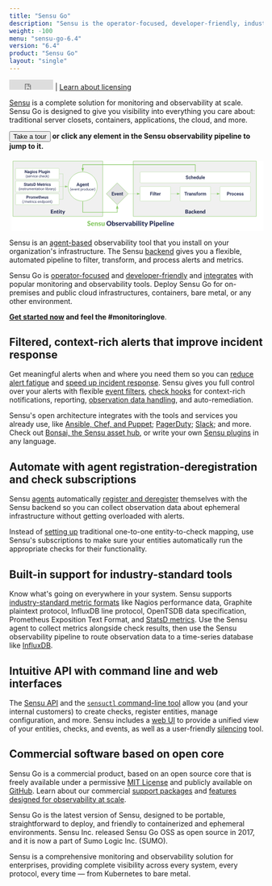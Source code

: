 ```yaml
---
title: "Sensu Go"
description: "Sensu is the operator-focused, developer-friendly, industry-leading solution for multi-cloud monitoring and observability at scale."
weight: -100
menu: "sensu-go-6.4"
version: "6.4"
product: "Sensu Go"
layout: "single"
---
```


<iframe src="https://ghbtns.com/github-btn.html?user=sensu&repo=sensu-go&type=star&count=true" frameborder="0" scrolling="0" width="87px" height="20px"></iframe> | <a href="https://docs.sensu.io/sensu-go/latest/commercial/">Learn about licensing</a>

[Sensu][25] is a complete solution for monitoring and observability at scale.
Sensu Go is designed to give you visibility into everything you care about: traditional server closets, containers, applications, the cloud, and more.

**<button onclick="window.location.href='observability-pipeline';">Take a tour</button> or click any element in the Sensu observability pipeline to jump to it.**

<svg xmlns="http://www.w3.org/2000/svg" xmlns:xlink="http://www.w3.org/1999/xlink" xmlns:lucid="lucid" viewBox="0 0 1400 405" preserveAspectRatio="xMidYMid meet"><g transform="translate(14.423076923077076 20)" lucid:page-tab-id="0_0"><path d="M0 0h1823.08v553.85H0z" fill="#fff"/><a xlink:href="observability-pipeline/observe-schedule/" target="_top"><path d="M668.26 0H1346v304.26H668.26z" stroke="#89c967" stroke-width="2" fill="#f0f0f0"/><path class="lucid-link lucid-hotspot lucid-overlay-hotspot" d="M668.26 0H1346v304.26H668.26z" fill="none"/></a><a xlink:href="observability-pipeline/observe-filter/" target="_top"><path d="M706 143c0-1.66 1.34-3 3-3h161.7c1.67 0 3 1.34 3 3v74c0 1.66-1.33 3-3 3H709c-1.66 0-3-1.34-3-3z" stroke="#89c967" fill="#fff"/><use xlink:href="#a" transform="matrix(1,0,0,1,711.0000194281504,145) translate(49.23988381410256 43.76402243589744)"/><path class="lucid-link lucid-hotspot lucid-overlay-hotspot" d="M706 143c0-1.66 1.34-3 3-3h161.7c1.67 0 3 1.34 3 3v74c0 1.66-1.33 3-3 3H709c-1.66 0-3-1.34-3-3z" fill="none"/></a><a xlink:href="observability-pipeline/observe-transform/" target="_top"><path d="M926 143c0-1.66 1.34-3 3-3h161.7c1.67 0 3 1.34 3 3v74c0 1.66-1.33 3-3 3H929c-1.66 0-3-1.34-3-3z" stroke="#89c967" fill="#fff"/><use xlink:href="#b" transform="matrix(1,0,0,1,931.0000194281495,145) translate(18.72230568910257 43.76402243589744)"/><path class="lucid-link lucid-hotspot lucid-overlay-hotspot" d="M926 143c0-1.66 1.34-3 3-3h161.7c1.67 0 3 1.34 3 3v74c0 1.66-1.33 3-3 3H929c-1.66 0-3-1.34-3-3z" fill="none"/></a><a xlink:href="observability-pipeline/observe-process/" target="_top"><path d="M1146 143c0-1.66 1.34-3 3-3h161.7c1.67 0 3 1.34 3 3v74c0 1.66-1.33 3-3 3H1149c-1.66 0-3-1.34-3-3z" stroke="#89c967" fill="#fff"/><use xlink:href="#c" transform="matrix(1,0,0,1,1151.0000194281486,145) translate(32.23142027243589 43.76402243589744)"/><path class="lucid-link lucid-hotspot lucid-overlay-hotspot" d="M1146 143c0-1.66 1.34-3 3-3h161.7c1.67 0 3 1.34 3 3v74c0 1.66-1.33 3-3 3H1149c-1.66 0-3-1.34-3-3z" fill="none"/></a><path d="M641.9 180h47.22" stroke="#89c967" fill="none"/><path d="M641.93 180.5h-1.02l.5-.5-.5-.5h1.03z" fill="#89c967"/><path d="M703.88 180l-14.26 4.64v-9.28z" stroke="#89c967" fill="#89c967"/><path d="M874.7 180h34.42" stroke="#89c967" fill="none"/><path d="M874.72 180.5h-.5v-1h.5z" fill="#89c967"/><path d="M923.88 180l-14.26 4.64v-9.28z" stroke="#89c967" fill="#89c967"/><path d="M1094.7 180h34.42" stroke="#89c967" fill="none"/><path d="M1094.72 180.5h-.5v-1h.5z" fill="#89c967"/><path d="M1143.88 180l-14.26 4.64v-9.28z" stroke="#89c967" fill="#89c967"/><a xlink:href="observability-pipeline/observe-entities/" target="_top"><path d="M5.58 0H500v304.26H5.58z" stroke="#89c967" stroke-width="2" fill="#f0f0f0"/><path class="lucid-link lucid-hotspot lucid-overlay-hotspot" d="M5.58 0H500v304.26H5.58z" fill="none"/></a><path d="M261 70h20.43v69.5" stroke="#89c967" fill="none"/><path d="M261 70.5h-.5v-1h.5z" fill="#89c967"/><path d="M281.43 139.5v.5M261 140h31.62" stroke="#89c967" fill="none"/><path d="M261 140.5h-.5v-1h.5z" fill="#89c967"/><path d="M307.38 140l-14.26 4.64v-9.28z" stroke="#89c967" fill="#89c967"/><path d="M261 210h20.43v-69.5" stroke="#89c967" fill="none"/><path d="M261 210.5h-.5v-1h.5z" fill="#89c967"/><path d="M281.43 140.5v-.5" stroke="#89c967" fill="none"/><path d="M390 222.5v58.9h190v-19.37" stroke="#89c967" stroke-width="3" fill="none"/><path d="M390 221h.7l.8-.03v1.57h-3v-1.6z" fill="#89c967"/><path d="M580 246.27l4.64 14.26h-9.28z" stroke="#89c967" stroke-width="3" fill="#89c967"/><a xlink:href="observability-pipeline/observe-schedule/" target="_top"><path d="M899.36 260h221v40h-221z" stroke="#000" stroke-opacity="0" stroke-width="2" fill-opacity="0"/><use xlink:href="#d" transform="matrix(1,0,0,1,899.3635801059468,260) translate(53.80288461538462 28.471153846153847)"/><path class="lucid-link lucid-hotspot lucid-overlay-hotspot" d="M899.36 260h221v40h-221z" fill="none"/></a><a xlink:href="observability-pipeline/observe-entities/" target="_top"><path d="M141 260h223.6v44.26H141z" stroke="#000" stroke-opacity="0" stroke-width="2" fill-opacity="0"/><use xlink:href="#e" transform="matrix(1,0,0,1,140.98668036289064,260) translate(71.86057692307692 28.471153846153847)"/><path class="lucid-link lucid-hotspot lucid-overlay-hotspot" d="M141 260h223.6v44.26H141z" fill="none"/></a><a xlink:href="observability-pipeline/observe-events/" target="_top"><path d="M580 120l60 60-60 60-60-60z" stroke="#89c967" stroke-width="2" fill="#e5e5e5"/><use xlink:href="#f" transform="matrix(1,0,0,1,525,125) translate(23.611478365384613 63.76402243589744)"/><path class="lucid-link lucid-hotspot lucid-overlay-hotspot" d="M580 120l60 60-60 60-60-60z" fill="none"/></a><a xlink:href="observability-pipeline/observe-schedule/" target="_top"><path d="M470 140c0 44.18-35.82 80-80 80s-80-35.82-80-80 35.82-80 80-80 80 35.82 80 80z" stroke="#89c967" stroke-width="2" fill="#fff"/><use xlink:href="#g" transform="matrix(1,0,0,1,315,65) translate(40.61373197115385 72.49599358974359)"/><use xlink:href="#h" transform="matrix(1,0,0,1,315,65) translate(4.678109975961533 96.59705528846155)"/><use xlink:href="#i" transform="matrix(1,0,0,1,315,65) translate(62.35163762019231 96.59705528846155)"/><path class="lucid-link lucid-hotspot lucid-overlay-hotspot" d="M470 140c0 44.18-35.82 80-80 80s-80-35.82-80-80 35.82-80 80-80 80 35.82 80 80z" fill="none"/></a><path d="M390 221.5V261h10.35v-44.62" stroke="#000" stroke-opacity="0" fill="none"/><path d="M400.35 201.62l4.64 14.26h-9.28z" stroke="#000" stroke-opacity="0" fill-opacity="0"/><a xlink:href="observability-pipeline/observe-schedule/" target="_top"><path d="M20 43c0-1.66 1.34-3 3-3h234c1.66 0 3 1.34 3 3v54c0 1.66-1.34 3-3 3H23c-1.66 0-3-1.34-3-3z" stroke="#89c967" fill="#fff"/><use xlink:href="#j" transform="matrix(1,0,0,1,25,45) translate(44.63585486778845 21.400490785256405)"/><use xlink:href="#k" transform="matrix(1,0,0,1,25,45) translate(121.06908553685898 21.400490785256405)"/><use xlink:href="#l" transform="matrix(1,0,0,1,25,45) translate(50.15249399038461 44.719050480769226)"/><use xlink:href="#m" transform="matrix(1,0,0,1,25,45) translate(122.50262920673077 44.719050480769226)"/><path class="lucid-link lucid-hotspot lucid-overlay-hotspot" d="M20 43c0-1.66 1.34-3 3-3h234c1.66 0 3 1.34 3 3v54c0 1.66-1.34 3-3 3H23c-1.66 0-3-1.34-3-3z" fill="none"/></a><a xlink:href="observability-pipeline/observe-schedule/" target="_top"><path d="M20 113c0-1.66 1.34-3 3-3h234c1.66 0 3 1.34 3 3v54c0 1.66-1.34 3-3 3H23c-1.66 0-3-1.34-3-3z" stroke="#89c967" fill="#fff"/><use xlink:href="#n" transform="matrix(1,0,0,1,25,115) translate(40.292186247996796 21.400490785256405)"/><use xlink:href="#o" transform="matrix(1,0,0,1,25,115) translate(112.97879732572116 21.400490785256405)"/><use xlink:href="#p" transform="matrix(1,0,0,1,25,115) translate(11.991436298076906 44.719050480769226)"/><use xlink:href="#q" transform="matrix(1,0,0,1,25,115) translate(158.83263221153848 44.719050480769226)"/><path class="lucid-link lucid-hotspot lucid-overlay-hotspot" d="M20 113c0-1.66 1.34-3 3-3h234c1.66 0 3 1.34 3 3v54c0 1.66-1.34 3-3 3H23c-1.66 0-3-1.34-3-3z" fill="none"/></a><a xlink:href="observability-pipeline/observe-schedule/" target="_top"><path d="M20 183c0-1.66 1.34-3 3-3h234c1.66 0 3 1.34 3 3v54c0 1.66-1.34 3-3 3H23c-1.66 0-3-1.34-3-3z" stroke="#89c967" fill="#fff"/><use xlink:href="#r" transform="matrix(1,0,0,1,25,185) translate(53.57515775240384 21.400490785256405)"/><use xlink:href="#s" transform="matrix(1,0,0,1,25,185) translate(32.30675330528845 44.719050480769226)"/><use xlink:href="#t" transform="matrix(1,0,0,1,25,185) translate(116.04698768028847 44.719050480769226)"/><path class="lucid-link lucid-hotspot lucid-overlay-hotspot" d="M20 183c0-1.66 1.34-3 3-3h234c1.66 0 3 1.34 3 3v54c0 1.66-1.34 3-3 3H23c-1.66 0-3-1.34-3-3z" fill="none"/></a><a xlink:href="observability-pipeline/" target="_top"><path d="M400 320h507.7v44H400z" stroke="#000" stroke-opacity="0" stroke-width="2" fill-opacity="0"/><use xlink:href="#u" transform="matrix(1,0,0,1,400,320) translate(14.36940418397478 36.19764280232888)"/><use xlink:href="#v" transform="matrix(1,0,0,1,400,320) translate(119.95503095996753 36.19764280232888)"/><use xlink:href="#w" transform="matrix(1,0,0,1,400,320) translate(356.5049763247307 36.19764280232888)"/><path class="lucid-link lucid-hotspot lucid-overlay-hotspot" d="M400 320h507.7v44H400z" fill="none"/></a><a xlink:href="observability-pipeline/observe-schedule/" target="_top"><path d="M706 63c0-1.66 1.34-3 3-3h601.7c1.67 0 3 1.34 3 3v54c0 1.66-1.33 3-3 3H709c-1.66 0-3-1.34-3-3z" stroke="#89c967" fill="#fff"/><use xlink:href="#x" transform="matrix(1,0,0,1,711.0000194281504,65) translate(245.60206330128204 33.76402243589744)"/><path class="lucid-link lucid-hotspot lucid-overlay-hotspot" d="M706 63c0-1.66 1.34-3 3-3h601.7c1.67 0 3 1.34 3 3v54c0 1.66-1.33 3-3 3H709c-1.66 0-3-1.34-3-3z" fill="none"/></a><path d="M518.1 180h-23.3v-40h-7.42" stroke="#000" stroke-opacity="0" fill="none"/><path d="M472.62 140l14.26-4.64v9.28z" stroke="#000" stroke-opacity="0" fill-opacity="0"/><path d="M1009.86 58V20H390v18.38" stroke="#89c967" stroke-width="3" fill="none"/><path d="M1011.36 59.5h-3v-1.54h3z" fill="#89c967"/><path d="M390 54.15l-4.64-14.27h9.28z" stroke="#89c967" stroke-width="3" fill="#89c967"/><defs><path fill="#2c3458" d="M1006-595H430V0H130v-1456h948v243H430v376h576v242" id="y"/><path fill="#2c3458" d="M416 0H126v-1082h290V0zM271-1212c-92 0-162-61-162-150s68-149 162-149c93 0 162 60 162 149s-70 150-162 150" id="z"/><path fill="#2c3458" d="M416 0H126v-1536h290V0" id="A"/><path fill="#2c3458" d="M457-330c2 83 25 111 111 112 32 0 60-2 85-7V-6c-57 17-115 26-175 26-203 0-310-102-310-307v-583H10v-212h158v-266h289v266h185v212H457v540" id="B"/><path fill="#2c3458" d="M1031-175C952-60 797 20 609 20 287 20 60-206 72-543c12-330 180-559 505-559 309 0 482 214 477 537v118H365c15 134 115 234 263 234 111 0 198-40 261-121zM770-644c5-139-62-226-194-224-130 1-191 97-208 224h402" id="C"/><path fill="#2c3458" d="M719-811c-143-24-279 1-319 103V0H111v-1082h273l8 129c74-124 180-175 331-136" id="D"/><g id="a"><use transform="matrix(0.012520032051282052,0,0,0.012520032051282052,0,0)" xlink:href="#y"/><use transform="matrix(0.012520032051282052,0,0,0.012520032051282052,14.047475961538462,0)" xlink:href="#z"/><use transform="matrix(0.012520032051282052,0,0,0.012520032051282052,20.845853365384617,0)" xlink:href="#A"/><use transform="matrix(0.012520032051282052,0,0,0.012520032051282052,27.64423076923077,0)" xlink:href="#B"/><use transform="matrix(0.012520032051282052,0,0,0.012520032051282052,36.30809294871795,0)" xlink:href="#C"/><use transform="matrix(0.012520032051282052,0,0,0.012520032051282052,50.16776842948718,0)" xlink:href="#D"/></g><path fill="#2c3458" d="M1226-1213H780V0H480v-1213H40v-243h1186v243" id="E"/><path fill="#2c3458" d="M552-1102c254-4 435 134 435 383v469c1 103 15 180 43 233V0H738c-13-26-23-58-29-97C639-19 548 20 436 20 238 20 64-113 68-304c5-258 212-357 496-357h133c11-137-29-227-160-227-90 0-156 45-156 131H92c15-231 213-342 460-345zM357-325c0 76 61 124 142 124 88 0 168-45 198-105v-186H589c-152 2-232 51-232 167" id="F"/><path fill="#2c3458" d="M750-692c-1-124-48-174-173-175-81 0-142 35-183 104V0H105v-1082h272l9 125c77-97 181-145 311-145 244 0 342 151 342 403V0H750v-692" id="G"/><path fill="#2c3458" d="M529-185c94 0 168-33 168-114 0-35-18-63-53-83s-91-39-168-55C219-491 90-600 90-765c0-208 203-337 432-337 246 0 451 124 453 349H686c-2-91-62-143-165-143-86 0-151 41-153 117 0 32 16 57 46 77 63 43 257 69 335 100 151 60 229 153 229 291C978-13 554 93 282-28 162-81 60-190 56-344h274c5 106 86 159 199 159" id="H"/><path fill="#2c3458" d="M190-1174c-11-296 244-440 544-363l-3 224c-24-6-53-9-88-9-109 0-163 51-163 153v87h215v212H480V0H190v-870H29v-212h161v-92" id="I"/><path fill="#2c3458" d="M579 20C257 20 58-214 66-551c8-331 182-551 511-551 324 0 514 231 514 572 0 319-198 550-512 550zm-2-888c-169 0-222 141-222 338 0 181 61 317 224 317 170 0 223-137 223-338 0-178-64-317-225-317" id="J"/><path fill="#2c3458" d="M741-689c-2-124-40-177-163-178-82 0-141 34-178 102V0H111v-1082h271l9 121c77-94 180-141 311-141 139 0 235 55 287 165 76-110 184-165 325-165 249 0 348 151 348 411V0h-290v-690c-2-123-39-176-163-177-87 0-147 41-180 124l1 743H741v-689" id="K"/><g id="b"><use transform="matrix(0.012520032051282052,0,0,0.012520032051282052,0,0)" xlink:href="#E"/><use transform="matrix(0.012520032051282052,0,0,0.012520032051282052,15.049078525641026,0)" xlink:href="#D"/><use transform="matrix(0.012520032051282052,0,0,0.012520032051282052,24.025941506410255,0)" xlink:href="#F"/><use transform="matrix(0.012520032051282052,0,0,0.012520032051282052,37.77293669871795,0)" xlink:href="#G"/><use transform="matrix(0.012520032051282052,0,0,0.012520032051282052,52.13341346153847,0)" xlink:href="#H"/><use transform="matrix(0.012520032051282052,0,0,0.012520032051282052,65.31700721153845,0)" xlink:href="#I"/><use transform="matrix(0.012520032051282052,0,0,0.012520032051282052,74.50671073717947,0)" xlink:href="#J"/><use transform="matrix(0.012520032051282052,0,0,0.012520032051282052,89.00490785256409,0)" xlink:href="#D"/><use transform="matrix(0.012520032051282052,0,0,0.012520032051282052,98.35737179487178,0)" xlink:href="#K"/></g><path fill="#2c3458" d="M1245-974c0 302-233 466-552 461H430V0H130v-1456h568c323 5 547 167 547 482zm-303 2c1-143-93-241-237-241H430v457h268c151 1 244-71 244-216" id="L"/><path fill="#2c3458" d="M355-556c-2 203 30 338 206 343 102 3 181-63 182-161h271C1001-128 821 17 566 20 242 24 66-212 66-554c0-320 184-548 498-548 262 0 451 167 450 423H743c-1-108-75-193-184-189-162 6-202 123-204 312" id="M"/><g id="c"><use transform="matrix(0.012520032051282052,0,0,0.012520032051282052,0,0)" xlink:href="#L"/><use transform="matrix(0.012520032051282052,0,0,0.012520032051282052,16.53896233974359,0)" xlink:href="#D"/><use transform="matrix(0.012520032051282052,0,0,0.012520032051282052,25.44070512820513,0)" xlink:href="#J"/><use transform="matrix(0.012520032051282052,0,0,0.012520032051282052,39.93890224358975,0)" xlink:href="#M"/><use transform="matrix(0.012520032051282052,0,0,0.012520032051282052,53.310296474358985,0)" xlink:href="#C"/><use transform="matrix(0.012520032051282052,0,0,0.012520032051282052,67.16997195512822,0)" xlink:href="#H"/><use transform="matrix(0.012520032051282052,0,0,0.012520032051282052,80.35356570512822,0)" xlink:href="#H"/></g><path fill="#2c3458" d="M966-754c170 42 282 125 282 315 0 303-231 439-546 439H120v-1457h536c319 4 558 86 558 394 0 177-112 257-248 309zm-52 308c1-132-85-172-220-172H458v363h238c138 0 217-58 218-191zm-38-577c0-140-81-181-220-181H458v360c201-1 418 30 418-179" id="N"/><path fill="#2c3458" d="M572-1057c257 0 406 153 406 409V0c-68-4-160 9-208-12-30-14-45-72-60-107C623-47 539 18 382 16 189 13 70-77 70-270c0-183 145-251 311-298 78-21 176-33 295-36 8-132-26-216-144-216-125 0-159 78-268 78-94 0-104-95-146-151 112-100 257-164 454-164zM366-285c-2 73 41 96 114 96 97 0 140-35 196-89v-144c-104 4-184 15-248 46-39 19-61 43-62 91" id="O"/><path fill="#2c3458" d="M958-162C862-50 728 16 528 16 297 16 159-117 90-293c-49-124-51-307-4-437 70-194 223-323 484-323 177 0 287 60 380 153-36 45-67 98-109 136-73 33-113-34-174-50-21-5-46-11-77-11-169 4-215 131-220 304-6 205 103 354 302 295 57-17 74-74 140-74 25 0 42 10 56 27" id="P"/><path fill="#2c3458" d="M430-1497v839c57 1 95 0 120-37l196-292c22-33 48-50 100-50h284L862-668c-25 34-54 60-90 82 30 23 56 53 78 90L1142 0H862c-52-1-83-16-102-52L564-419c-19-31-28-40-74-40h-60V0H120v-1497h310" id="Q"/><path fill="#2c3458" d="M1024-162C926-48 781 16 578 16 325 16 169-111 94-299c-49-123-59-309-6-439 74-183 225-315 476-315 298 0 466 176 466 475 0 66-3 115-70 115H362c16 155 90 243 244 247 98 2 155-39 218-71 37-18 85-16 110 14zM752-643c-3-120-60-196-182-196-129 0-185 80-205 196h387" id="R"/><path fill="#2c3458" d="M612-820c-81 1-134 39-182 81V0H120v-1037h192c70-3 79 59 94 112 74-70 159-128 302-128 236 0 352 157 352 394V0H750v-659c0-96-44-162-138-161" id="S"/><path fill="#2c3458" d="M494-1057c110-3 175 36 236 85v-525h310V0H848c-79 3-80-75-100-131C671-51 581 16 426 16 225 16 127-123 78-290c-38-128-40-313 4-440 62-181 183-321 412-327zM370-515c0 153 21 293 164 293 98 0 150-43 196-97v-440c-41-45-87-70-162-70-160 0-198 144-198 314" id="T"/><g id="d"><use transform="matrix(0.014423076923076924,0,0,0.014423076923076924,0,0)" xlink:href="#N"/><use transform="matrix(0.014423076923076924,0,0,0.014423076923076924,18.923076923076923,0)" xlink:href="#O"/><use transform="matrix(0.014423076923076924,0,0,0.014423076923076924,34.47115384615385,0)" xlink:href="#P"/><use transform="matrix(0.014423076923076924,0,0,0.014423076923076924,48.49038461538461,0)" xlink:href="#Q"/><use transform="matrix(0.014423076923076924,0,0,0.014423076923076924,64.24038461538461,0)" xlink:href="#R"/><use transform="matrix(0.014423076923076924,0,0,0.014423076923076924,79.9326923076923,0)" xlink:href="#S"/><use transform="matrix(0.014423076923076924,0,0,0.014423076923076924,96.66346153846153,0)" xlink:href="#T"/></g><path fill="#2c3458" d="M1058-1457v260H460v340h458v250H460v347h598V0H120v-1457h938" id="U"/><path fill="#2c3458" d="M774-74c-71 55-172 90-290 90-196 0-304-108-304-303v-536c-70 1-146 12-146-61v-121l165-32 61-253c16-78 146-38 230-48v303h252v212H490v515c0 45 23 83 68 83 48 0 88-50 122 4" id="V"/><path fill="#2c3458" d="M440-1037V0H130v-1037h310zm-154-466c113 0 190 70 190 182 0 111-79 180-190 180-109 0-184-71-184-180 0-110 74-182 184-182" id="W"/><path fill="#2c3458" d="M544 269c-20 41-37 60-98 60H214L414-91 0-1037h274c46-1 73 23 84 54 69 190 150 371 209 571 68-189 134-380 199-571 10-28 45-55 82-54h250" id="X"/><g id="e"><use transform="matrix(0.014423076923076924,0,0,0.014423076923076924,0,0)" xlink:href="#U"/><use transform="matrix(0.014423076923076924,0,0,0.014423076923076924,16.298076923076923,0)" xlink:href="#S"/><use transform="matrix(0.014423076923076924,0,0,0.014423076923076924,33.02884615384615,0)" xlink:href="#V"/><use transform="matrix(0.014423076923076924,0,0,0.014423076923076924,44.56730769230769,0)" xlink:href="#W"/><use transform="matrix(0.014423076923076924,0,0,0.014423076923076924,52.78846153846154,0)" xlink:href="#V"/><use transform="matrix(0.014423076923076924,0,0,0.014423076923076924,64.32692307692308,0)" xlink:href="#X"/></g><path fill="#2c3458" d="M1006-631H430v390h676V0H130v-1456h974v243H430v347h576v235" id="Y"/><path fill="#2c3458" d="M516-353l201-729h302L654 0H378L13-1082h302" id="Z"/><g id="f"><use transform="matrix(0.012520032051282052,0,0,0.012520032051282052,0,0)" xlink:href="#Y"/><use transform="matrix(0.012520032051282052,0,0,0.012520032051282052,14.097556089743591,0)" xlink:href="#Z"/><use transform="matrix(0.012520032051282052,0,0,0.012520032051282052,26.893028846153847,0)" xlink:href="#C"/><use transform="matrix(0.012520032051282052,0,0,0.012520032051282052,40.75270432692308,0)" xlink:href="#G"/><use transform="matrix(0.012520032051282052,0,0,0.012520032051282052,55.11318108974359,0)" xlink:href="#B"/></g><path fill="#2c3458" d="M952-300H426L326 0H7l542-1456h278L1372 0h-319zM507-543h364l-183-545" id="aa"/><path fill="#2c3458" d="M505 20C221 18 69-239 69-549c0-302 153-553 438-553 119 0 211 41 277 122l12-102h262V-36c-8 305-208 458-520 462-160 1-335-76-403-170L263 80c72 81 159 121 262 121 172 1 260-107 243-294C701-18 614 20 505 20zm76-887c-165 0-223 147-223 339 0 172 66 314 221 314 88 0 151-33 189-99v-455c-39-66-101-99-187-99" id="ab"/><g id="g"><use transform="matrix(0.012520032051282052,0,0,0.012520032051282052,0,0)" xlink:href="#aa"/><use transform="matrix(0.012520032051282052,0,0,0.012520032051282052,17.252604166666668,0)" xlink:href="#ab"/><use transform="matrix(0.012520032051282052,0,0,0.012520032051282052,31.888521634615387,0)" xlink:href="#C"/><use transform="matrix(0.012520032051282052,0,0,0.012520032051282052,45.74819711538462,0)" xlink:href="#G"/><use transform="matrix(0.012520032051282052,0,0,0.012520032051282052,60.10867387820513,0)" xlink:href="#B"/></g><path fill="#2c3458" d="M319-664C304-226 428 158 661 357l-38 113c-89-49-172-133-254-248C142-97 71-578 194-1025c67-244 240-513 429-618l38 122c-201 153-330 502-342 857" id="ac"/><path fill="#2c3458" d="M599-131c141 0 220-65 285-146l113 88C906-50 770 20 589 20 281 21 93-214 93-545c0-223 93-397 233-485 74-48 154-72 240-72 300 2 449 218 445 537v77H278c0 197 129 357 321 357zm227-509c-3-180-88-310-260-310-170 0-264 140-282 310h542" id="ad"/><path fill="#2c3458" d="M497-251l268-831h189L566 0H425L33-1082h189" id="ae"/><path fill="#2c3458" d="M589-945c-131 0-219 81-264 174V0H140v-1082h175l6 136c83-104 191-156 324-156 229 0 346 129 346 387V0H806v-716c-2-153-65-229-217-229" id="af"/><path fill="#2c3458" d="M456 20C285 20 205-92 206-268v-671H9v-143h197v-262h185v262h202v143H391v671c-9 125 92 149 207 118V0c-49 13-96 20-142 20" id="ag"/><g id="h"><use transform="matrix(0.00939002403846154,0,0,0.00939002403846154,0,0)" xlink:href="#ac"/><use transform="matrix(0.00939002403846154,0,0,0.00939002403846154,6.5730168269230775,0)" xlink:href="#ad"/><use transform="matrix(0.00939002403846154,0,0,0.00939002403846154,16.639122596153847,0)" xlink:href="#ae"/><use transform="matrix(0.00939002403846154,0,0,0.00939002403846154,25.831956129807693,0)" xlink:href="#ad"/><use transform="matrix(0.00939002403846154,0,0,0.00939002403846154,36.02013221153847,0)" xlink:href="#af"/><use transform="matrix(0.00939002403846154,0,0,0.00939002403846154,46.63085937500001,0)" xlink:href="#ag"/></g><path fill="#2c3458" d="M632-1102c291 0 422 251 422 573 0 297-141 548-419 549-131 0-235-42-310-125v521H140v-1498h169l9 120c75-93 180-140 314-140zm-53 971c207 0 290-180 290-419 0-218-92-395-292-395-112 0-196 50-252 149v517c55 99 140 148 254 148" id="ah"/><path fill="#2c3458" d="M663-916c-163-27-288 18-338 148V0H140v-1082h180l3 125c61-97 147-145 258-145 36 0 63 5 82 14v172" id="ai"/><path fill="#2c3458" d="M584 20C278 26 81-227 91-551c10-320 175-545 491-551 308-5 503 247 494 573-9 322-175 543-492 549zm-2-970c-208 0-305 185-305 421 0 216 106 398 307 398 211 0 307-186 307-420 0-214-109-399-309-399" id="aj"/><path fill="#2c3458" d="M520 20C244 20 95-247 95-550c0-298 151-550 427-552 127 0 227 43 301 130v-564h185V0H838l-9-116C755-25 652 20 520 20zm48-965c-210 0-288 177-288 416 0 218 87 392 286 392 117 0 203-53 257-158v-497c-55-102-140-153-255-153" id="ak"/><path fill="#2c3458" d="M491 20c-241-1-355-148-355-398v-704h185v699c0 164 67 246 200 246 141 0 235-53 282-158v-787h185V0H812l-4-107C736-22 630 20 491 20" id="al"/><path fill="#2c3458" d="M277-555c0 244 77 420 297 424 127 2 249-93 255-210h175C980-127 805 20 574 20 258 20 81-222 92-562c11-319 164-533 481-540 237-5 426 165 431 392H829c-7-133-115-242-256-240-209 4-296 166-296 395" id="am"/><path fill="#2c3458" d="M38 357C331 141 457-487 337-984c-53-219-157-429-299-546l39-113c190 106 362 378 431 621 75 268 76 597 0 868C440 88 266 365 77 470" id="an"/><g id="i"><use transform="matrix(0.00939002403846154,0,0,0.00939002403846154,0,0)" xlink:href="#ah"/><use transform="matrix(0.00939002403846154,0,0,0.00939002403846154,10.789137620192308,0)" xlink:href="#ai"/><use transform="matrix(0.00939002403846154,0,0,0.00939002403846154,17.108623798076927,0)" xlink:href="#aj"/><use transform="matrix(0.00939002403846154,0,0,0.00939002403846154,28.076171875000007,0)" xlink:href="#ak"/><use transform="matrix(0.00939002403846154,0,0,0.00939002403846154,38.921649639423094,0)" xlink:href="#al"/><use transform="matrix(0.00939002403846154,0,0,0.00939002403846154,49.52298677884617,0)" xlink:href="#am"/><use transform="matrix(0.00939002403846154,0,0,0.00939002403846154,59.589092548076934,0)" xlink:href="#ad"/><use transform="matrix(0.00939002403846154,0,0,0.00939002403846154,69.77726862980771,0)" xlink:href="#ai"/><use transform="matrix(0.00939002403846154,0,0,0.00939002403846154,76.28455528846155,0)" xlink:href="#an"/></g><path fill="#2c3458" d="M1314 0h-300L430-958V0H130v-1456h300l585 960v-960h299V0" id="ao"/><g id="j"><use transform="matrix(0.010955028044871796,0,0,0.010955028044871796,0,0)" xlink:href="#ao"/><use transform="matrix(0.010955028044871796,0,0,0.010955028044871796,15.840970552884617,0)" xlink:href="#F"/><use transform="matrix(0.010955028044871796,0,0,0.010955028044871796,27.86959134615385,0)" xlink:href="#ab"/><use transform="matrix(0.010955028044871796,0,0,0.010955028044871796,40.67601913060898,0)" xlink:href="#z"/><use transform="matrix(0.010955028044871796,0,0,0.010955028044871796,46.624599358974365,0)" xlink:href="#J"/><use transform="matrix(0.010955028044871796,0,0,0.010955028044871796,59.310521834935905,0)" xlink:href="#H"/></g><path fill="#2c3458" d="M463 20c-241-1-359-147-359-393v-709h289v699c0 113 51 169 154 169 98 0 165-34 202-102v-766h290V0H767l-8-110C688-23 589 20 463 20" id="ap"/><g id="k"><use transform="matrix(0.010955028044871796,0,0,0.010955028044871796,0,0)" xlink:href="#L"/><use transform="matrix(0.010955028044871796,0,0,0.010955028044871796,14.471592047275642,0)" xlink:href="#A"/><use transform="matrix(0.010955028044871796,0,0,0.010955028044871796,20.42017227564103,0)" xlink:href="#ap"/><use transform="matrix(0.010955028044871796,0,0,0.010955028044871796,32.97463441506411,0)" xlink:href="#ab"/><use transform="matrix(0.010955028044871796,0,0,0.010955028044871796,45.78106219951925,0)" xlink:href="#z"/><use transform="matrix(0.010955028044871796,0,0,0.010955028044871796,51.72964242788463,0)" xlink:href="#G"/></g><path fill="#2c3458" d="M538-131c121 0 232-49 232-156 0-50-20-88-56-117-73-60-334-92-420-143-92-55-162-110-162-238 0-190 192-317 400-317 223 0 414 129 413 338H759c0-108-110-186-227-186-119 0-215 53-215 159 0 45 18 78 53 101 76 52 331 90 416 139 98 57 169 115 169 251C955-92 760 20 538 20c-176 0-314-68-386-174-38-55-57-115-57-179h185c6 129 116 202 258 202" id="aq"/><path fill="#2c3458" d="M341 0H156v-1082h185V0zm-91-1264c-68 0-108-42-109-105 0-62 41-107 109-107s110 44 110 107-42 105-110 105" id="ar"/><g id="l"><use transform="matrix(0.00939002403846154,0,0,0.00939002403846154,0,0)" xlink:href="#ac"/><use transform="matrix(0.00939002403846154,0,0,0.00939002403846154,6.5730168269230775,0)" xlink:href="#aq"/><use transform="matrix(0.00939002403846154,0,0,0.00939002403846154,16.488882211538463,0)" xlink:href="#ad"/><use transform="matrix(0.00939002403846154,0,0,0.00939002403846154,26.677058293269234,0)" xlink:href="#ai"/><use transform="matrix(0.00939002403846154,0,0,0.00939002403846154,33.35336538461539,0)" xlink:href="#ae"/><use transform="matrix(0.00939002403846154,0,0,0.00939002403846154,42.66826923076923,0)" xlink:href="#ar"/><use transform="matrix(0.00939002403846154,0,0,0.00939002403846154,47.33511117788462,0)" xlink:href="#am"/><use transform="matrix(0.00939002403846154,0,0,0.00939002403846154,57.40121694711539,0)" xlink:href="#ad"/></g><path fill="#2c3458" d="M589-945c-131 0-219 81-264 174V0H140v-1536h185v585c82-101 189-151 320-151 229 0 346 129 346 387V0H806v-716c-2-153-65-229-217-229" id="as"/><path fill="#2c3458" d="M442-501L326-380V0H141v-1536h185v929c135-169 291-317 436-475h225L566-630 1036 0H819" id="at"/><g id="m"><use transform="matrix(0.00939002403846154,0,0,0.00939002403846154,0,0)" xlink:href="#am"/><use transform="matrix(0.00939002403846154,0,0,0.00939002403846154,10.06610576923077,0)" xlink:href="#as"/><use transform="matrix(0.00939002403846154,0,0,0.00939002403846154,20.658052884615387,0)" xlink:href="#ad"/><use transform="matrix(0.00939002403846154,0,0,0.00939002403846154,30.846228966346157,0)" xlink:href="#am"/><use transform="matrix(0.00939002403846154,0,0,0.00939002403846154,40.91233473557693,0)" xlink:href="#at"/><use transform="matrix(0.00939002403846154,0,0,0.00939002403846154,50.65917968750001,0)" xlink:href="#an"/></g><path fill="#2c3458" d="M658-217c127 0 227-49 227-165 0-57-21-98-60-130-79-64-370-142-463-196-162-95-248-210-248-361 0-280 246-403 537-407 213-3 383 84 467 216 45 69 68 147 68 234H886c0-139-96-211-240-211-129 0-232 55-232 169 0 47 24 87 72 119s117 62 210 90c171 51 295 115 373 191s117 171 117 284c-2 272-237 411-528 404C331 13 78-135 69-458h301c0 161 96 241 288 241" id="au"/><path fill="#2c3458" d="M130 0v-1456h448c435 14 673 299 665 762-5 285-130 500-319 606C822-31 708 0 581 0H130zm809-685c9-311-79-526-361-528H430v972h145c252-2 356-181 364-444" id="av"/><g id="n"><use transform="matrix(0.010955028044871796,0,0,0.010955028044871796,0,0)" xlink:href="#au"/><use transform="matrix(0.010955028044871796,0,0,0.010955028044871796,13.792380308493591,0)" xlink:href="#B"/><use transform="matrix(0.010955028044871796,0,0,0.010955028044871796,21.373259715544876,0)" xlink:href="#F"/><use transform="matrix(0.010955028044871796,0,0,0.010955028044871796,33.40188050881411,0)" xlink:href="#B"/><use transform="matrix(0.010955028044871796,0,0,0.010955028044871796,40.982759915865394,0)" xlink:href="#H"/><use transform="matrix(0.010955028044871796,0,0,0.010955028044871796,52.51840444711539,0)" xlink:href="#av"/></g><path fill="#2c3458" d="M522-1456L896-400l372-1056h394V0h-301c-7-379 15-728 30-1085L998 0H792L400-1084c15 357 37 705 30 1084H130v-1456h392" id="aw"/><g id="o"><use transform="matrix(0.010955028044871796,0,0,0.010955028044871796,0,0)" xlink:href="#aw"/><use transform="matrix(0.010955028044871796,0,0,0.010955028044871796,19.6533203125,0)" xlink:href="#C"/><use transform="matrix(0.010955028044871796,0,0,0.010955028044871796,31.78053635817308,0)" xlink:href="#B"/><use transform="matrix(0.010955028044871796,0,0,0.010955028044871796,39.361415765224365,0)" xlink:href="#D"/><use transform="matrix(0.010955028044871796,0,0,0.010955028044871796,47.54482171474359,0)" xlink:href="#z"/><use transform="matrix(0.010955028044871796,0,0,0.010955028044871796,53.49340194310899,0)" xlink:href="#M"/><use transform="matrix(0.010955028044871796,0,0,0.010955028044871796,65.19337189503206,0)" xlink:href="#H"/></g><path fill="#2c3458" d="M1240-945c-141 0-250 95-250 227V0H804v-709c0-157-77-236-231-236-121 0-204 52-249 155V0H139v-1082h175l5 120c79-93 186-140 321-140 151 0 254 58 309 174 69-98 181-174 345-174 237 0 362 126 362 377V0h-185v-714c-2-159-67-231-231-231" id="ax"/><path fill="#2c3458" d="M561-1102c238-4 403 126 403 351v498c0 99 13 178 38 237V0H808c-11-21-19-59-26-114C696-25 593 20 474 20c-199 0-368-130-365-320 4-251 214-359 490-356h180v-85c-1-135-86-212-229-212-115 0-232 67-233 171H131c20-205 206-316 430-320zM294-326c0 117 90 185 207 185 122 0 239-75 278-162v-222H634c-227 0-340 66-340 199" id="ay"/><g id="p"><use transform="matrix(0.00939002403846154,0,0,0.00939002403846154,0,0)" xlink:href="#ac"/><use transform="matrix(0.00939002403846154,0,0,0.00939002403846154,6.5730168269230775,0)" xlink:href="#ar"/><use transform="matrix(0.00939002403846154,0,0,0.00939002403846154,11.239858774038463,0)" xlink:href="#af"/><use transform="matrix(0.00939002403846154,0,0,0.00939002403846154,21.850585937500004,0)" xlink:href="#aq"/><use transform="matrix(0.00939002403846154,0,0,0.00939002403846154,31.76645132211539,0)" xlink:href="#ag"/><use transform="matrix(0.00939002403846154,0,0,0.00939002403846154,38.04837740384616,0)" xlink:href="#ai"/><use transform="matrix(0.00939002403846154,0,0,0.00939002403846154,44.55566406250001,0)" xlink:href="#al"/><use transform="matrix(0.00939002403846154,0,0,0.00939002403846154,55.15700120192309,0)" xlink:href="#ax"/><use transform="matrix(0.00939002403846154,0,0,0.00939002403846154,72.01209435096155,0)" xlink:href="#ad"/><use transform="matrix(0.00939002403846154,0,0,0.00939002403846154,82.20027043269232,0)" xlink:href="#af"/><use transform="matrix(0.00939002403846154,0,0,0.00939002403846154,92.81099759615388,0)" xlink:href="#ag"/><use transform="matrix(0.00939002403846154,0,0,0.00939002403846154,99.09292367788464,0)" xlink:href="#ay"/><use transform="matrix(0.00939002403846154,0,0,0.00939002403846154,109.5534104567308,0)" xlink:href="#ag"/><use transform="matrix(0.00939002403846154,0,0,0.00939002403846154,115.83533653846158,0)" xlink:href="#ar"/><use transform="matrix(0.00939002403846154,0,0,0.00939002403846154,120.50217848557696,0)" xlink:href="#aj"/><use transform="matrix(0.00939002403846154,0,0,0.00939002403846154,131.46972656250003,0)" xlink:href="#af"/></g><path fill="#2c3458" d="M341 0H156v-1536h185V0" id="az"/><path fill="#2c3458" d="M634-1102c292 0 422 254 422 573 0 298-143 547-420 549-137 0-242-48-317-145L310 0H140v-1536h185v573c75-93 178-139 309-139zm-44 965c207 0 281-175 281-413 0-224-79-395-283-395-122 0-210 57-263 170v468c57 113 145 170 265 170" id="aA"/><path fill="#2c3458" d="M494-271l252-811h198L509 167C425 381 299 474 84 421V271c167 16 242-37 283-173l41-110L22-1082h202" id="aB"/><g id="q"><use transform="matrix(0.00939002403846154,0,0,0.00939002403846154,0,0)" xlink:href="#az"/><use transform="matrix(0.00939002403846154,0,0,0.00939002403846154,4.666841947115385,0)" xlink:href="#ar"/><use transform="matrix(0.00939002403846154,0,0,0.00939002403846154,9.33368389423077,0)" xlink:href="#aA"/><use transform="matrix(0.00939002403846154,0,0,0.00939002403846154,20.12282151442308,0)" xlink:href="#ai"/><use transform="matrix(0.00939002403846154,0,0,0.00939002403846154,26.254507211538467,0)" xlink:href="#ay"/><use transform="matrix(0.00939002403846154,0,0,0.00939002403846154,36.71499399038462,0)" xlink:href="#ai"/><use transform="matrix(0.00939002403846154,0,0,0.00939002403846154,43.391301081730774,0)" xlink:href="#aB"/><use transform="matrix(0.00939002403846154,0,0,0.00939002403846154,52.49023437500001,0)" xlink:href="#an"/></g><path fill="#2c3458" d="M750-685c-1-124-48-182-173-182-85 0-146 33-184 98V0H104v-1536h289v572c77-92 173-138 289-138 235 0 357 136 357 409V0H750v-685" id="aC"/><g id="r"><use transform="matrix(0.010955028044871796,0,0,0.010955028044871796,0,0)" xlink:href="#L"/><use transform="matrix(0.010955028044871796,0,0,0.010955028044871796,14.471592047275642,0)" xlink:href="#D"/><use transform="matrix(0.010955028044871796,0,0,0.010955028044871796,22.26061698717949,0)" xlink:href="#J"/><use transform="matrix(0.010955028044871796,0,0,0.010955028044871796,34.94653946314103,0)" xlink:href="#K"/><use transform="matrix(0.010955028044871796,0,0,0.010955028044871796,54.36980418669872,0)" xlink:href="#C"/><use transform="matrix(0.010955028044871796,0,0,0.010955028044871796,66.4970202323718,0)" xlink:href="#B"/><use transform="matrix(0.010955028044871796,0,0,0.010955028044871796,74.07789963942308,0)" xlink:href="#aC"/><use transform="matrix(0.010955028044871796,0,0,0.010955028044871796,86.63236177884616,0)" xlink:href="#C"/><use transform="matrix(0.010955028044871796,0,0,0.010955028044871796,98.75957782451924,0)" xlink:href="#ap"/><use transform="matrix(0.010955028044871796,0,0,0.010955028044871796,111.31403996394232,0)" xlink:href="#H"/></g><path fill="#2c3458" d="M177 125H18l608-1581h158" id="aD"/><g id="s"><use transform="matrix(0.00939002403846154,0,0,0.00939002403846154,0,0)" xlink:href="#ac"/><use transform="matrix(0.00939002403846154,0,0,0.00939002403846154,6.5730168269230775,0)" xlink:href="#aD"/><use transform="matrix(0.00939002403846154,0,0,0.00939002403846154,14.498197115384617,0)" xlink:href="#ax"/><use transform="matrix(0.00939002403846154,0,0,0.00939002403846154,31.35329026442308,0)" xlink:href="#ad"/><use transform="matrix(0.00939002403846154,0,0,0.00939002403846154,41.541466346153854,0)" xlink:href="#ag"/><use transform="matrix(0.00939002403846154,0,0,0.00939002403846154,47.82339242788463,0)" xlink:href="#ai"/><use transform="matrix(0.00939002403846154,0,0,0.00939002403846154,54.33067908653848,0)" xlink:href="#ar"/><use transform="matrix(0.00939002403846154,0,0,0.00939002403846154,58.99752103365386,0)" xlink:href="#am"/><use transform="matrix(0.00939002403846154,0,0,0.00939002403846154,69.06362680288463,0)" xlink:href="#aq"/></g><g id="t"><use transform="matrix(0.00939002403846154,0,0,0.00939002403846154,0,0)" xlink:href="#ad"/><use transform="matrix(0.00939002403846154,0,0,0.00939002403846154,10.18817608173077,0)" xlink:href="#af"/><use transform="matrix(0.00939002403846154,0,0,0.00939002403846154,20.79890324519231,0)" xlink:href="#ak"/><use transform="matrix(0.00939002403846154,0,0,0.00939002403846154,31.644381009615383,0)" xlink:href="#ah"/><use transform="matrix(0.00939002403846154,0,0,0.00939002403846154,42.433518629807686,0)" xlink:href="#aj"/><use transform="matrix(0.00939002403846154,0,0,0.00939002403846154,53.401066706730774,0)" xlink:href="#ar"/><use transform="matrix(0.00939002403846154,0,0,0.00939002403846154,58.06790865384616,0)" xlink:href="#af"/><use transform="matrix(0.00939002403846154,0,0,0.00939002403846154,68.67863581730771,0)" xlink:href="#ag"/><use transform="matrix(0.00939002403846154,0,0,0.00939002403846154,74.96056189903848,0)" xlink:href="#an"/></g><path fill="#89c967" d="M524-252c120-1 200-49 194-169-8-162-195-164-324-209-183-64-330-162-324-410 5-208 127-332 287-396 178-72 447-26 571 54 32 21 62 40 88 64l-84 157c-19 43-73 61-124 33-64-36-131-79-234-79-114 0-188 47-188 150 0 109 114 131 206 161 219 72 447 139 444 429-3 234-123 379-300 445-265 98-584-9-722-154l100-158c22-40 88-51 134-21 74 48 151 104 276 103" id="aE"/><path fill="#89c967" d="M1024-162C926-48 781 16 578 16 325 16 169-111 94-299c-49-123-59-309-6-439 74-183 225-315 476-315 298 0 466 176 466 475 0 66-3 115-70 115H362c16 155 90 243 244 247 98 2 155-39 218-71 37-18 85-16 110 14zM752-643c-3-120-60-196-182-196-129 0-185 80-205 196h387" id="aF"/><path fill="#89c967" d="M612-820c-81 1-134 39-182 81V0H120v-1037h192c70-3 79 59 94 112 74-70 159-128 302-128 236 0 352 157 352 394V0H750v-659c0-96-44-162-138-161" id="aG"/><path fill="#89c967" d="M56-725c5-259 241-361 518-318 104 16 188 63 250 124l-70 109c-15 22-27 35-60 35-81 0-126-60-222-60-69 0-122 24-122 85 0 75 88 87 152 109 156 54 328 97 328 304C830-90 649 16 394 16 236 16 110-38 22-112c35-48 58-109 103-146 116-42 152 74 285 65 73-5 130-23 130-90 0-78-87-92-154-113C219-449 52-505 56-725" id="aH"/><path fill="#89c967" d="M452 16c-236 0-352-157-352-395v-658h310v658c0 97 43 162 138 161 82-1 133-37 182-80v-739h310V0H848c-67 5-80-61-95-112C679-41 594 16 452 16" id="aI"/><g id="u"><use transform="matrix(0.018337205067035907,0,0,0.018337205067035907,0,0)" xlink:href="#aE"/><use transform="matrix(0.018337205067035907,0,0,0.018337205067035907,19.877530292666922,0)" xlink:href="#aF"/><use transform="matrix(0.018337205067035907,0,0,0.018337205067035907,39.82840940560199,0)" xlink:href="#aG"/><use transform="matrix(0.018337205067035907,0,0,0.018337205067035907,61.09956728336364,0)" xlink:href="#aH"/><use transform="matrix(0.018337205067035907,0,0,0.018337205067035907,77.23630774235524,0)" xlink:href="#aI"/></g><path fill="#2c3458" d="M1504-1022c73 177 73 411 0 587-110 265-336 451-702 451-365 0-594-187-704-451-73-177-73-412 0-588 110-265 339-450 704-450s592 187 702 451zM802-264c280 0 410-182 410-465 0-282-131-465-410-465-281 0-412 182-412 465 0 284 130 465 412 465" id="aJ"/><path fill="#2c3458" d="M666 16c-127 3-195-56-255-124C401-53 395 0 326 0H120v-1497h310v570c74-71 163-129 304-126 201 5 299 137 348 303 38 127 40 313-4 439-63 179-182 322-412 327zm124-543c0-153-21-288-164-293-99-3-151 43-196 98v440c40 45 88 70 162 70 160 0 198-144 198-315" id="aK"/><path fill="#2c3458" d="M56-725c5-259 241-361 518-318 104 16 188 63 250 124l-70 109c-15 22-27 35-60 35-81 0-126-60-222-60-69 0-122 24-122 85 0 75 88 87 152 109 156 54 328 97 328 304C830-90 649 16 394 16 236 16 110-38 22-112c35-48 58-109 103-146 116-42 152 74 285 65 73-5 130-23 130-90 0-78-87-92-154-113C219-449 52-505 56-725" id="aL"/><path fill="#2c3458" d="M768-795c-14 65-88 29-146 29-81 0-145 43-192 130V0H120v-1037c73 2 156-8 222 4 64 11 52 105 69 166 65-96 144-190 283-190 47 0 85 11 114 34" id="aM"/><path fill="#2c3458" d="M694 0H412L10-1037h258c43-1 77 23 86 54 69 227 146 446 203 684 58-239 142-456 211-684 10-29 42-55 82-54h246" id="aN"/><path fill="#2c3458" d="M440-1497V0H130v-1497h310" id="aO"/><g id="v"><use transform="matrix(0.018337205067035907,0,0,0.018337205067035907,0,0)" xlink:href="#aJ"/><use transform="matrix(0.018337205067035907,0,0,0.018337205067035907,29.33952810725745,0)" xlink:href="#aK"/><use transform="matrix(0.018337205067035907,0,0,0.018337205067035907,50.6106859850191,0)" xlink:href="#aL"/><use transform="matrix(0.018337205067035907,0,0,0.018337205067035907,66.7474264440107,0)" xlink:href="#R"/><use transform="matrix(0.018337205067035907,0,0,0.018337205067035907,86.69830555694577,0)" xlink:href="#aM"/><use transform="matrix(0.018337205067035907,0,0,0.018337205067035907,101.84483694231743,0)" xlink:href="#aN"/><use transform="matrix(0.018337205067035907,0,0,0.018337205067035907,122.12578574645914,0)" xlink:href="#O"/><use transform="matrix(0.018337205067035907,0,0,0.018337205067035907,141.89329280872386,0)" xlink:href="#aK"/><use transform="matrix(0.018337205067035907,0,0,0.018337205067035907,163.1644506864855,0)" xlink:href="#W"/><use transform="matrix(0.018337205067035907,0,0,0.018337205067035907,173.61665757469598,0)" xlink:href="#aO"/><use transform="matrix(0.018337205067035907,0,0,0.018337205067035907,184.06886446290645,0)" xlink:href="#W"/><use transform="matrix(0.018337205067035907,0,0,0.018337205067035907,194.5210713511169,0)" xlink:href="#V"/><use transform="matrix(0.018337205067035907,0,0,0.018337205067035907,209.19083540474566,0)" xlink:href="#X"/></g><path fill="#2c3458" d="M1220-981c0 346-230 490-586 494H458V0H120v-1457h514c350 4 586 140 586 476zm-338 0c0-152-92-223-248-223H458v462h176c169 2 248-80 248-239" id="aP"/><path fill="#2c3458" d="M666 16c-111 3-175-34-236-85v398H120v-1366h192c78-3 80 73 99 128 76-81 169-148 323-148 201 0 299 140 348 307 38 128 40 313-4 439-63 179-182 321-412 327zm124-543c0-153-21-288-164-293-99-3-151 43-196 98v440c40 45 88 70 162 70 160 0 198-144 198-315" id="aQ"/><g id="w"><use transform="matrix(0.018337205067035907,0,0,0.018337205067035907,0,0)" xlink:href="#aP"/><use transform="matrix(0.018337205067035907,0,0,0.018337205067035907,23.39827366553782,0)" xlink:href="#W"/><use transform="matrix(0.018337205067035907,0,0,0.018337205067035907,33.850480553748284,0)" xlink:href="#aQ"/><use transform="matrix(0.018337205067035907,0,0,0.018337205067035907,55.04828961124179,0)" xlink:href="#R"/><use transform="matrix(0.018337205067035907,0,0,0.018337205067035907,74.99916872417685,0)" xlink:href="#aO"/><use transform="matrix(0.018337205067035907,0,0,0.018337205067035907,85.45137561238732,0)" xlink:href="#W"/><use transform="matrix(0.018337205067035907,0,0,0.018337205067035907,95.90358250059779,0)" xlink:href="#S"/><use transform="matrix(0.018337205067035907,0,0,0.018337205067035907,117.17474037835945,0)" xlink:href="#R"/></g><path fill="#2c3458" d="M488 20C204 20 66-234 66-549c0-305 140-551 424-553 105 0 192 39 261 118v-552h290V0H780l-14-115C694-25 601 20 488 20zM355-528c0 176 51 314 207 314 89 0 152-38 189-113v-427c-36-75-98-113-187-113-139 0-209 113-209 339" id="aR"/><g id="x"><use transform="matrix(0.012520032051282052,0,0,0.012520032051282052,0,0)" xlink:href="#au"/><use transform="matrix(0.012520032051282052,0,0,0.012520032051282052,15.762720352564104,0)" xlink:href="#M"/><use transform="matrix(0.012520032051282052,0,0,0.012520032051282052,29.134114583333336,0)" xlink:href="#aC"/><use transform="matrix(0.012520032051282052,0,0,0.012520032051282052,43.48207131410257,0)" xlink:href="#C"/><use transform="matrix(0.012520032051282052,0,0,0.012520032051282052,57.341746794871796,0)" xlink:href="#aR"/><use transform="matrix(0.012520032051282052,0,0,0.012520032051282052,71.78986378205128,0)" xlink:href="#ap"/><use transform="matrix(0.012520032051282052,0,0,0.012520032051282052,86.13782051282051,0)" xlink:href="#A"/><use transform="matrix(0.012520032051282052,0,0,0.012520032051282052,92.93619791666667,0)" xlink:href="#C"/></g></defs></g>
<!--Source at https://app.lucidchart.com/invitations/accept/db71775f-c19c-4c22-b293-32fc0e2ae839--> </svg>

Sensu is an [agent-based][26] observability tool that you install on your organization's infrastructure.
The Sensu [backend][27] gives you a flexible, automated pipeline to filter, transform, and process alerts and metrics.

Sensu Go is [operator-focused][11] and [developer-friendly][20] and [integrates][7] with popular monitoring and observability tools.
Deploy Sensu Go for on-premises and public cloud infrastructures, containers, bare metal, or any other environment.

**[Get started now][1] and feel the #monitoringlove**.

## Filtered, context-rich alerts that improve incident response

Get meaningful alerts when and where you need them so you can [reduce alert fatigue][28] and [speed up incident response][29].
Sensu gives you full control over your alerts with flexible [event filters][8], [check hooks][9] for context-rich notifications, reporting, [observation data handling][24], and auto-remediation.

Sensu's open architecture integrates with the tools and services you already use, like [Ansible, Chef, and Puppet][23]; [PagerDuty][19]; [Slack][17]; and more.
Check out [Bonsai, the Sensu asset hub][18], or write your own [Sensu plugins][3] in any language.

## Automate with agent registration-deregistration and check subscriptions

Sensu [agents][26] automatically [register and deregister][21] themselves with the Sensu backend so you can collect observation data about ephemeral infrastructure without getting overloaded with alerts.

Instead of [setting up][30] traditional one-to-one entity-to-check mapping, use Sensu's subscriptions to make sure your entities automatically run the appropriate checks for their functionality.

## Built-in support for industry-standard tools

Know what's going on everywhere in your system.
Sensu supports [industry-standard metric formats][10] like Nagios performance data, Graphite plaintext protocol, InfluxDB line protocol, OpenTSDB data specification, Prometheus Exposition Text Format, and [StatsD metrics][14].
Use the Sensu agent to collect metrics alongside check results, then use the Sensu observability pipeline to route observation data to a time-series database like [InfluxDB][2].

## Intuitive API with command line and web interfaces

The [Sensu API][13] and the [`sensuctl` command-line tool][16] allow you (and your internal customers) to create checks, register entities, manage configuration, and more.
Sensu includes a [web UI][15] to provide a unified view of your entities, checks, and events, as well as a user-friendly [silencing][31] tool.

## Commercial software based on open core

Sensu Go is a commercial product, based on an open source core that is freely available under a permissive [MIT License][4] and publicly available on [GitHub][5].
Learn about our commercial [support packages][22] and [features designed for observability at scale][12].

Sensu Go is the latest version of Sensu, designed to be portable, straightforward to deploy, and friendly to containerized and ephemeral environments.
Sensu Inc. released Sensu Go OSS as open source in 2017, and it is now a part of Sumo Logic Inc. (SUMO).

Sensu is a comprehensive monitoring and observability solution for enterprises, providing complete visibility across every system, every protocol, every time &mdash; from Kubernetes to bare metal.


[1]: get-started/
[2]: https://www.influxdata.com/
[3]: plugins/
[4]: https://www.github.com/sensu/sensu-go/blob/main/LICENSE/
[5]: https://www.github.com/sensu/sensu-go/
[6]: operations/deploy-sensu/cluster-sensu/
[7]: #built-in-support-for-industry-standard-tools
[8]: observability-pipeline/observe-filter/filters/
[9]: observability-pipeline/observe-schedule/hooks/
[10]: observability-pipeline/observe-schedule/collect-metrics-with-checks/
[11]: #intuitive-api-with-command-line-and-web-interfaces
[12]: commercial/
[13]: api/
[14]: observability-pipeline/observe-process/aggregate-metrics-statsd/
[15]: web-ui/
[16]: sensuctl/
[17]: https://bonsai.sensu.io/assets/sensu/sensu-slack-handler/
[18]: https://bonsai.sensu.io/
[19]: https://bonsai.sensu.io/assets/sensu/sensu-pagerduty-handler/
[20]: #filtered-context-rich-alerts-that-improve-incident-response
[21]: observability-pipeline/observe-schedule/agent/#registration-events
[22]: https://sensu.io/support
[23]: operations/deploy-sensu/configuration-management/
[24]: observability-pipeline/observe-process/handlers/
[25]: operations/deploy-sensu/install-sensu/
[26]: observability-pipeline/observe-schedule/agent/
[27]: observability-pipeline/observe-schedule/backend/
[28]: observability-pipeline/observe-filter/reduce-alert-fatigue/
[29]: observability-pipeline/observe-filter/route-alerts/
[30]: operations/deploy-sensu/
[31]: web-ui/view-manage-resources/
